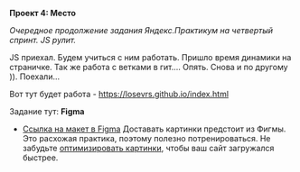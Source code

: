 **Проект 4: Место**

*Очередное продолжение задания Яндекс.Практикум на четвертый спринт. JS рулит.*

JS приехал. Будем учиться с ним работать. Пришло время динамики на страничке.
Так же работа с ветками в гит.... Опять. Снова и по другому )).
Поехали...

Вот тут будет работа - https://losevrs.github.io/index.html

Задание тут:
**Figma**
* [Ссылка на макет в Figma](https://www.figma.com/file/StZjf8HnoeLdiXS7dYrLAh/JavaScript.-Sprint-4)
Доставать картинки предстоит из Фигмы. Это расхожая практика, поэтому полезно потренироваться.
Не забудьте [оптимизировать картинки](https://tinypng.com/), чтобы ваш сайт загружался быстрее.
